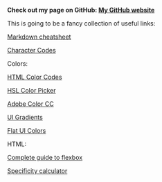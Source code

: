 **Check out my page on GitHub: [My GitHub website](https://oliviaisarobot.github.io/)**

This is going to be a fancy collection of useful links:

[Markdown cheatsheet](https://github.com/adam-p/markdown-here/wiki/Markdown-Cheatsheet)

[Character Codes](http://www.character-code.com/)

Colors:

[HTML Color Codes](http://htmlcolorcodes.com/)

[HSL Color Picker](http://hslpicker.com/)

[Adobe Color CC](https://color.adobe.com/create/color-wheel/)

[UI Gradients](http://uigradients.com/#Almost)

[Flat UI Colors](https://flatuicolors.com/)

HTML:

[Complete guide to flexbox](https://css-tricks.com/snippets/css/a-guide-to-flexbox/)

[Specificity calculator](https://specificity.keegan.st/)
